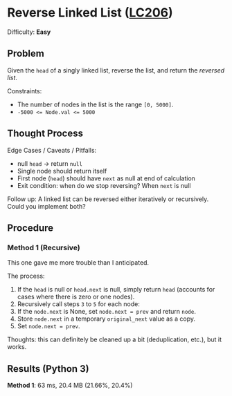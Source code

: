 # Reverse Linked List ([LC206](https://leetcode.com/problems/reverse-linked-list/))
Difficulty: **Easy**

## Problem

Given the `head` of a singly linked list, reverse the list, and return the *reversed list*.

Constraints:
- The number of nodes in the list is the range `[0, 5000]`.
- `-5000 <= Node.val <= 5000`

## Thought Process

Edge Cases / Caveats / Pitfalls:
- null `head` -> return `null`
- Single node should return itself
- First node (`head`) should have `next` as null at end of calculation
- Exit condition: when do we stop reversing?  When `next` is null

Follow up: A linked list can be reversed either iteratively or recursively. Could you implement both?

## Procedure

### Method 1 (Recursive)

This one gave me more trouble than I anticipated.

The process:
1. If the `head` is null or `head.next` is null, simply return `head` (accounts for cases where there is zero or one nodes).
2. Recursively call steps `3` to `5` for each node:
3. If the `node.next` is None, set `node.next = prev` and return `node`.
4. Store `node.next` in a temporary `original_next` value as a copy.
5. Set `node.next = prev`.

Thoughts: this can definitely be cleaned up a bit (deduplication, etc.), but it works.

## Results (Python 3)

**Method 1**: 63 ms, 20.4 MB (21.66%, 20.4%)
